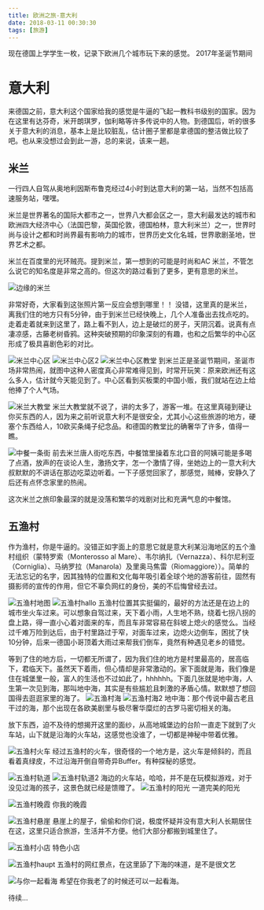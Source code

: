 ```yaml
---
title: 欧洲之旅-意大利
date: 2018-03-11 00:30:30
tags: [旅游]
---
```


现在德国上学学生一枚，记录下欧洲几个城市玩下来的感觉。
2017年圣诞节期间
# 意大利

来德国之前，意大利这个国家给我的感觉是牛逼的飞起一教科书级别的国家。因为在这里有达芬奇，米开朗琪罗，伽利略等许多传说中的人物。到德国后，听的很多关于意大利的消息，基本上是比较脏乱，估计圈子里都是拿德国的整洁做比较了吧。也从来没想过会到此一游，总的来说，该来一趟。


## 米兰
一行四人自驾从奥地利因斯布鲁克经过4小时到达意大利的第一站，当然不包括高速服务站，嘿嘿。

米兰是世界著名的国际大都市之一，世界八大都会区之一，意大利最发达的城市和欧洲四大经济中心（法国巴黎，英国伦敦，德国柏林，意大利米兰）之一，世界时尚与设计之都和时尚界最有影响力的城市，世界历史文化名城，世界歌剧圣地，世界艺术之都。

米兰在百度里的光环贼亮。提到米兰，第一想到的可能是时尚和AC 米兰，不管怎么说它的知名度是非常之高的。但这次的路过看到了更多，更有意思的米兰。

![边缘的米兰](http://7xonju.com1.z0.glb.clouddn.com/image/travel/%E8%BE%B9%E7%BC%98%E7%9A%84%E7%B1%B3%E5%85%B0.JPG)

非常好奇，大家看到这张照片第一反应会想到哪里！！ 没错，这里真的是米兰，离我们住的地方只有5分钟，由于到米兰已经快晚上，几个人准备出去找点吃的。走着走着就来到这里了，路上看不到人，边上是破烂的房子，天阴沉着。说真有点凄凉感，古藤老树昏鸦。这种突破预期的印象深刻的有趣，也和之后繁华的中心区形成了极具喜剧色彩的对比。

![米兰中心区](http://7xonju.com1.z0.glb.clouddn.com/image/travel/%E7%B1%B3%E5%85%B0%E4%B8%AD%E5%BF%83%E5%8C%BA.JPG)
![米兰中心区2](http://7xonju.com1.z0.glb.clouddn.com/image/travel/%E7%B1%B3%E5%85%B0%E4%B8%AD%E5%BF%83%E5%8C%BA2.JPG)
![米兰中心区教堂](http://7xonju.com1.z0.glb.clouddn.com/image/travel/%E7%B1%B3%E5%85%B0%E4%B8%AD%E5%BF%83%E5%8C%BA%E6%95%99%E5%A0%82.JPG)
到米兰正是圣诞节期间，圣诞市场非常热闹，就图中这种人密度真心非常难得见到，时常开玩笑：原来欧洲还有这么多人，估计就今天能见到了。中心区看到买板栗的中国小贩，我们就站在边上给他捧了个人气场。

![米兰大教堂](http://7xonju.com1.z0.glb.clouddn.com/image/travel/%E7%B1%B3%E5%85%B0%E5%A4%A7%E6%95%99%E5%A0%82.JPG)
米兰大教堂就不说了，讲的太多了，游客一堆。在这里真碰到硬让你买东西的人，因为来之前听说意大利不是很安全，尤其小心这些旅游的地方，硬塞个东西给人，10欧买条绳子纪念品。和德国的教堂比的确奢华了许多，值得一瞧。

![中餐一条街](http://7xonju.com1.z0.glb.clouddn.com/image/travel/%E7%B1%B3%E5%85%B0%E4%B8%AD%E9%A4%90%E4%B8%80%E6%9D%A1%E8%A1%97.JPG)
前去米兰唐人街吃东西，中餐馆里操着东北口音的阿姨可能是多喝了点酒，放声的在谈论人生，激扬文字，怎一个激情了得，坐她边上的一意大利大叔默默的不讲话在那边吃菜边听着。一下子感觉回家了，那感觉，贼棒，安静久了后还有点怀念家里的热闹。

这次米兰之旅印象最深的就是没落和繁华的戏剧对比和充满气息的中餐馆。


## 五渔村
作为渔村，你是牛逼的。没错正如字面上的意思它就是意大利某沿海地区的五个渔村组织（蒙特罗索（Monterosso al Mare）、韦尔纳扎（Vernazza）、科尔尼利亚（Corniglia）、马纳罗拉（Manarola）及里奥马焦雷（Riomaggiore））。简单的无法忘记的名字，因其独特的位置和文化每年吸引着全球个地的游客前往，固然有摄影师的宣传的作用，但它不辜负网红的身份，美的不后悔曾经去过。

![五渔村地图](http://7xonju.com1.z0.glb.clouddn.com/image/travel/%E4%BA%94%E6%B8%94%E6%9D%91%E5%9C%B0%E5%9B%BE.PNG)
![五渔村hallo](http://7xonju.com1.z0.glb.clouddn.com/image/travel/%E4%BA%94%E6%B8%94%E6%9D%91hallo.JPG)
五渔村位置其实挺偏的，最好的方法还是在边上的城市坐火车过来。可以想象自驾过来，天下着小雨，人生地不熟，绕着七拐八拐的盘上路，得一直小心着对面来的车，而且车非常容易在斜坡上熄火的感觉么。当经过千难万险到达后，由于村里路过于窄，对面车过来，边熄火边倒车，困扰了快10分钟，后来一德国小哥顶着大雨过来帮我们倒车，竟然有种遇见老乡的错觉。


等到了住的地方后，一切都无所谓了，因为我们住的地方是村里最高的，居高临下，君临天下。虽然天下着雨，但心情却是非常激动的。家下面就是海，我们像是住在城堡里一般，富人的生活也不过如此了，hhhhhh。下面几张就是地中海，人生第一次见到海，那叫地中海，其实是有些尴尬且刺激的矛盾心情。默默想了想回国得去逛逛家里的海了。
![五渔村海](http://7xonju.com1.z0.glb.clouddn.com/image/travel/%E4%BA%94%E6%B8%94%E6%9D%91%E6%B5%B7.JPG)
![五渔村海2](http://7xonju.com1.z0.glb.clouddn.com/image/travel/%E4%BA%94%E6%B8%94%E6%9D%91%E6%B5%B72.JPG)
地中海：那个传说中最古老且干过的海，那个出现在各欧美剧里与极尽奢华糜烂的古罗马密切相关的海。

放下东西，迫不及待的想揭开这里的面纱，从高地城堡边的台阶一直走下就到了火车站，山下就是沿海的火车站，这感觉也没谁了，一切都是神秘中带着优雅。

![五渔村火车](http://7xonju.com1.z0.glb.clouddn.com/image/travel/%E4%BA%94%E6%B8%94%E6%9D%91%E7%81%AB%E8%BD%A6.JPG)
经过五渔村的火车，很奇怪的一个地方是，这火车是倾斜的，而且看着真绿皮，不过沿海开倒自带奇异Buffer。有种探秘的感觉。

![五渔村轨道](http://7xonju.com1.z0.glb.clouddn.com/image/travel/%E4%BA%94%E6%B8%94%E6%9D%91%E8%BD%A8%E9%81%93.JPG)
![五渔村轨道2](http://7xonju.com1.z0.glb.clouddn.com/image/travel/%E4%BA%94%E6%B8%94%E6%9D%91%E8%BD%A8%E9%81%932.JPG)
海边的火车站，哈哈，并不是在玩模拟游戏，对于没见过海的孩子，这景色就已经是馈赠了。
![五渔村的阳光](http://7xonju.com1.z0.glb.clouddn.com/image/travel/%E4%BA%94%E6%B8%94%E6%9D%91%E9%98%B3%E5%85%89.JPG)
一道完美的阳光

![五渔村晚霞](http://7xonju.com1.z0.glb.clouddn.com/image/travel/%E4%BA%94%E6%B8%94%E6%9D%91%E6%99%9A%E9%9C%9E.JPG)
你我的晚霞

![五渔村悬崖](http://7xonju.com1.z0.glb.clouddn.com/image/travel/%E4%BA%94%E6%B8%94%E6%9D%91%E6%82%AC%E5%B4%96.JPG)
悬崖上的屋子，偷偷和你们说，极度怀疑并没有意大利人长期居住在这，这里只适合旅游，生活并不方便。他们大部分都搬到城里住了。

![五渔村小店](http://7xonju.com1.z0.glb.clouddn.com/image/travel/%E4%BA%94%E6%B8%94%E6%9D%91%E5%B0%8F%E5%BA%97.JPG)
特色小店

![五渔村haupt](http://7xonju.com1.z0.glb.clouddn.com/image/travel/%E4%BA%94%E6%B8%94%E6%9D%91haupt.JPG)
五渔村的网红景点，在这里舔了下海的味道，是不是很文艺

![与你一起看海](http://7xonju.com1.z0.glb.clouddn.com/image/travel/%E4%BA%94%E6%B8%94%E6%9D%91%E4%B8%8E%E4%BD%A0%E4%B8%80%E8%B5%B7%E7%9C%8B%E6%B5%B7.JPG)
希望在你我老了的时候还可以一起看海。

待续...

